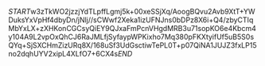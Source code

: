 $START$w3zTkWO2jzzjYdTLpffLgmj5k+00xeSSjXq/AoogBQvu2Avb9XtT+YWDuksYxVpHf4dbyDn/jNlj//sCWwf2Xeka1izUFNJns0bDPz8X6i+Q4/zbyCTIqMbYxLX+zXHKonCGCsyQiEY9QJxaFmPcnVHgdMRB3u71sopKO6e4Kbcm4y104A9L2vpOxQhCJ6RaJMLfjSyfaypWPKixho7Mq380pFKXtyifUf5uB5S0sQYq+SjSXCHmZizURq8X/168uSf3UdGsctiwTePL0T+p07QiNA1JUJZ3fxLP15no2dqhUYV2xipL4XLfO7+6CX4s$END$